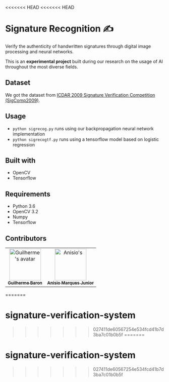 <<<<<<< HEAD
<<<<<<< HEAD
# Signature Recognition ✍️

Verify the authenticity of handwritten signatures through digital image processing and neural networks.

This is an **experimental project** built during our research on the usage of AI throughout the most diverse fields.

## Dataset
We got the dataset from [ICDAR 2009 Signature Verification Competition (SigComp2009)](http://www.iapr-tc11.org/mediawiki/index.php?title=ICDAR_2009_Signature_Verification_Competition_(SigComp2009)).

## Usage
- `python sigrecog.py` runs using our backpropagation neural network implementation
- `python sigrecogtf.py` runs using a tensorflow model based on logistic regression

## Built with
- OpenCV
- Tensorflow

## Requirements
- Python 3.6
- OpenCV 3.2
- Numpy
- Tensorflow

## Contributors

<table>
    <tr>
        <td align="center">
            <a href="https://github.com/gnbaron">
                <img src="https://avatars.githubusercontent.com/u/4841110?v=3" width="100px;" alt="Guilherme's avatar" /><br />
                <sub><b>Guilherme Baron</b></sub>
            </a>
        </td>
        <td align="center">
            <a href="https://github.com/anisiomqs">
                <img src="https://avatars.githubusercontent.com/u/7771541?v=3" width="100px;" alt="Anisio's " /><br />
                <sub><b>Anisio Marques Junior</b></sub>
            </a>
        </td>        
    </tr>
</table>


=======
# signature-verification-system
>>>>>>> 027411de60567254e534fcd41b7d3ba7c01b0b5f
=======
# signature-verification-system
>>>>>>> 027411de60567254e534fcd41b7d3ba7c01b0b5f
